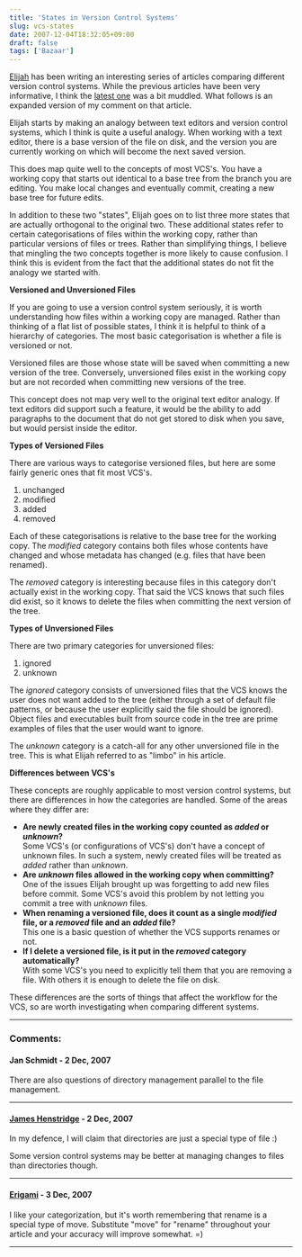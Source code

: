 ```yaml
---
title: 'States in Version Control Systems'
slug: vcs-states
date: 2007-12-04T18:32:05+09:00
draft: false
tags: ['Bazaar']
---
```


[Elijah](http://blogs.gnome.org/newren/) has been writing an interesting
series of articles comparing different version control systems. While
the previous articles have been very informative, I think the [latest
one](http://blogs.gnome.org/newren/2007/12/01/the-concepts-a-user-must-learn-to-understand-existing-vcses/)
was a bit muddled. What follows is an expanded version of my comment on
that article.

Elijah starts by making an analogy between text editors and version
control systems, which I think is quite a useful analogy. When working
with a text editor, there is a base version of the file on disk, and the
version you are currently working on which will become the next saved
version.

This does map quite well to the concepts of most VCS\'s. You have a
working copy that starts out identical to a base tree from the branch
you are editing. You make local changes and eventually commit, creating
a new base tree for future edits.

In addition to these two \"states\", Elijah goes on to list three more
states that are actually orthogonal to the original two. These
additional states refer to certain categorisations of files within the
working copy, rather than particular versions of files or trees. Rather
than simplifying things, I believe that mingling the two concepts
together is more likely to cause confusion. I think this is evident from
the fact that the additional states do not fit the analogy we started
with.

**Versioned and Unversioned Files**

If you are going to use a version control system seriously, it is worth
understanding how files within a working copy are managed. Rather than
thinking of a flat list of possible states, I think it is helpful to
think of a hierarchy of categories. The most basic categorisation is
whether a file is versioned or not.

Versioned files are those whose state will be saved when committing a
new version of the tree. Conversely, unversioned files exist in the
working copy but are not recorded when committing new versions of the
tree.

This concept does not map very well to the original text editor analogy.
If text editors did support such a feature, it would be the ability to
add paragraphs to the document that do not get stored to disk when you
save, but would persist inside the editor.

**Types of Versioned Files**

There are various ways to categorise versioned files, but here are some
fairly generic ones that fit most VCS\'s.

1.  unchanged
2.  modified
3.  added
4.  removed

Each of these categorisations is relative to the base tree for the
working copy. The *modified* category contains both files whose contents
have changed and whose metadata has changed (e.g. files that have been
renamed).

The *removed* category is interesting because files in this category
don\'t actually exist in the working copy. That said the VCS knows that
such files did exist, so it knows to delete the files when committing
the next version of the tree.

**Types of Unversioned Files**

There are two primary categories for unversioned files:

1.  ignored
2.  unknown

The *ignored* category consists of unversioned files that the VCS knows
the user does not want added to the tree (either through a set of
default file patterns, or because the user explicitly said the file
should be ignored). Object files and executables built from source code
in the tree are prime examples of files that the user would want to
ignore.

The *unknown* category is a catch-all for any other unversioned file in
the tree. This is what Elijah referred to as \"limbo\" in his article.

**Differences between VCS\'s**

These concepts are roughly applicable to most version control systems,
but there are differences in how the categories are handled. Some of the
areas where they differ are:

-   **Are newly created files in the working copy counted as *added* or
    *unknown*?**\
    Some VCS\'s (or configurations of VCS\'s) don\'t have a concept of
    unknown files. In such a system, newly created files will be treated
    as *added* rather than *unknown*.
-   **Are *unknown* files allowed in the working copy when
    committing?**\
    One of the issues Elijah brought up was forgetting to add new files
    before commit. Some VCS\'s avoid this problem by not letting you
    commit a tree with *unknown* files.
-   **When renaming a versioned file, does it count as a single
    *modified* file, or a *removed* file and an *added* file?**\
    This one is a basic question of whether the VCS supports renames or
    not.
-   **If I delete a versioned file, is it put in the *removed* category
    automatically?**\
    With some VCS\'s you need to explicitly tell them that you are
    removing a file. With others it is enough to delete the file on
    disk.

These differences are the sorts of things that affect the workflow for
the VCS, so are worth investigating when comparing different systems.

---
### Comments:
#### Jan Schmidt - <time datetime="2007-12-04 19:35:41">2 Dec, 2007</time>

There are also questions of directory management parallel to the file
management.

---
#### [James Henstridge](http://blogs.gnome.org/jamesh/) - <time datetime="2007-12-04 21:31:41">2 Dec, 2007</time>

In my defence, I will claim that directories are just a special type of
file :)

Some version control systems may be better at managing changes to files
than directories though.

---
#### [Erigami](http://piepalace.ca/blog) - <time datetime="2007-12-05 00:26:36">3 Dec, 2007</time>

I like your categorization, but it\'s worth remembering that rename is a
special type of move. Substitute \"move\" for \"rename\" throughout your
article and your accuracy will improve somewhat. =)

---
